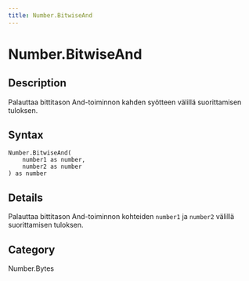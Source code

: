 ```yaml
---
title: Number.BitwiseAnd
---
```


# Number.BitwiseAnd


## Description

Palauttaa bittitason And-toiminnon kahden syötteen välillä suorittamisen tuloksen.


## Syntax

```powerquery
Number.BitwiseAnd(
    number1 as number,
    number2 as number
) as number
```


## Details

Palauttaa bittitason And-toiminnon kohteiden <code>number1</code> ja <code>number2</code> välillä suorittamisen tuloksen.



## Category
Number.Bytes
